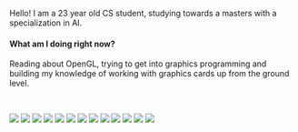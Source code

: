 <!-- ![](https://visitor-badge.glitch.me/badge?page_id=alexrajo.alexrajo) -->

Hello! I am a 23 year old CS student, studying towards a masters with a specialization in AI.

#### What am I doing right now?
Reading about OpenGL, trying to get into graphics programming and building my knowledge of working with graphics cards up from the ground level.

<!-- ![Anurag's GitHub stats](https://github-readme-stats.vercel.app/api?username=alexrajo&count_private=true&show_icons=true&theme=tokyonight) -->
<br/>

![](https://img.shields.io/badge/PostgreSQL-316192?style=for-the-badge&logo=postgresql&logoColor=white)
![](https://img.shields.io/badge/Prisma-3982CE?style=for-the-badge&logo=Prisma&logoColor=white)
![](https://img.shields.io/badge/Docker-2CA5E0?style=for-the-badge&logo=docker&logoColor=white)
![](https://img.shields.io/badge/Express.js-000000?style=for-the-badge&logo=express&logoColor=white)
![](https://img.shields.io/badge/Godot-478CBF?style=for-the-badge&logo=GodotEngine&logoColor=white)
![](https://img.shields.io/badge/Expo-1B1F23?style=for-the-badge&logo=expo&logoColor=white)
![](https://img.shields.io/badge/JWT-000000?style=for-the-badge&logo=JSON%20web%20tokens&logoColor=white)
![](https://img.shields.io/badge/Node.js-339933?style=for-the-badge&logo=nodedotjs&logoColor=white)
![](https://img.shields.io/badge/React-20232A?style=for-the-badge&logo=react&logoColor=61DAFB)
![](https://img.shields.io/badge/Lua-2C2D72?style=for-the-badge&logo=lua&logoColor=white)
![](https://img.shields.io/badge/Python-FFD43B?style=for-the-badge&logo=python&logoColor=blue)
![](https://img.shields.io/badge/JavaScript-323330?style=for-the-badge&logo=javascript&logoColor=F7DF1E)
![](https://img.shields.io/badge/Burger%20King-D62300?style=for-the-badge&logo=Burger%20King&logoColor=white)

<!-- ![Anurag's GitHub stats](https://github-readme-stats.vercel.app/api?username=alexrajo&count_private=true&show_icons=true&theme=transparent) -->
